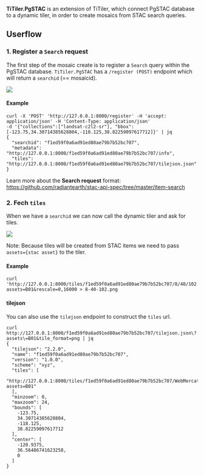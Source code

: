 

**TiTiler.PgSTAC** is an extension of TiTiler, which connect PgSTAC database to a dynamic tiler, in order to create mosaics from STAC search queries.

## Userflow

### 1. Register a `Search` request

The first step of the mosaic create is to register a `Search` query within the PgSTAC database. `TiTiler.PgSTAC` has a `/register (POST)` endpoint which will return a `searchid` (== mosaicid).

![](https://user-images.githubusercontent.com/10407788/132193537-0560016f-09bc-4a25-8a2a-eac9b50bc28a.png)

#### Example

```
curl -X 'POST' 'http://127.0.0.1:8000/register' -H 'accept: application/json' -H 'Content-Type: application/json'
-d '{"collections":["landsat-c2l2-sr"], "bbox":[-123.75,34.30714385628804,-118.125,38.82259097617712]}' | jq
{
  "searchid": "f1ed59f0a6ad91ed80ae79b7b52bc707",
  "metadata": "http://127.0.0.1:8000/f1ed59f0a6ad91ed80ae79b7b52bc707/info",
  "tiles": "http://127.0.0.1:8000/f1ed59f0a6ad91ed80ae79b7b52bc707/tilejson.json"
}
```

Learn more about the **Search request** format: https://github.com/radiantearth/stac-api-spec/tree/master/item-search


### 2. Fech `tiles`

When we have a `searchid` we can now call the dynamic tiler and ask for tiles.


![](https://user-images.githubusercontent.com/10407788/132197899-e79b3118-313b-45e7-a431-5d3034984459.png)

Note: Because tiles will be created from STAC items we need to pass `assets={stac asset}` to the tiler.

#### Example

```
curl 'http://127.0.0.1:8000/tiles/f1ed59f0a6ad91ed80ae79b7b52bc707/8/40/102.png?assets=B01&rescale=0,16000 > 8-40-102.png
```

#### tilejson

You can also use the `tilejson` endpoint to construct the `tiles` url.

```
curl http://127.0.0.1:8000/f1ed59f0a6ad91ed80ae79b7b52bc707/tilejson.json\?assets\=B01&tile_format=png | jq
{
  "tilejson": "2.2.0",
  "name": "f1ed59f0a6ad91ed80ae79b7b52bc707",
  "version": "1.0.0",
  "scheme": "xyz",
  "tiles": [
    "http://127.0.0.1:8000/tiles/f1ed59f0a6ad91ed80ae79b7b52bc707/WebMercatorQuad/{z}/{x}/{y}@1x.png?assets=B01"
  ],
  "minzoom": 0,
  "maxzoom": 24,
  "bounds": [
    -123.75,
    34.30714385628804,
    -118.125,
    38.82259097617712
  ],
  "center": [
    -120.9375,
    36.56486741623258,
    0
  ]
}
```
